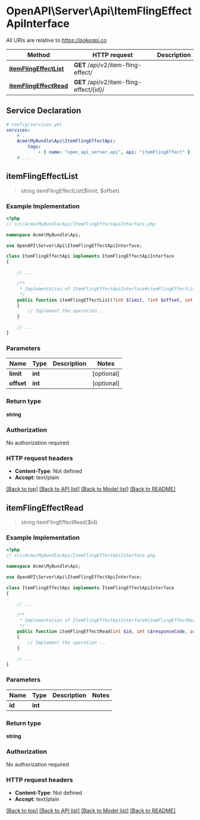 # OpenAPI\Server\Api\ItemFlingEffectApiInterface

All URIs are relative to *https://pokeapi.co*

Method | HTTP request | Description
------------- | ------------- | -------------
[**itemFlingEffectList**](ItemFlingEffectApiInterface.md#itemFlingEffectList) | **GET** /api/v2/item-fling-effect/ | 
[**itemFlingEffectRead**](ItemFlingEffectApiInterface.md#itemFlingEffectRead) | **GET** /api/v2/item-fling-effect/{id}/ | 


## Service Declaration
```yaml
# config/services.yml
services:
    # ...
    Acme\MyBundle\Api\ItemFlingEffectApi:
        tags:
            - { name: "open_api_server.api", api: "itemFlingEffect" }
    # ...
```

## **itemFlingEffectList**
> string itemFlingEffectList($limit, $offset)



### Example Implementation
```php
<?php
// src/Acme/MyBundle/Api/ItemFlingEffectApiInterface.php

namespace Acme\MyBundle\Api;

use OpenAPI\Server\Api\ItemFlingEffectApiInterface;

class ItemFlingEffectApi implements ItemFlingEffectApiInterface
{

    // ...

    /**
     * Implementation of ItemFlingEffectApiInterface#itemFlingEffectList
     */
    public function itemFlingEffectList(?int $limit, ?int $offset, int &$responseCode, array &$responseHeaders): array|object|null
    {
        // Implement the operation ...
    }

    // ...
}
```

### Parameters

Name | Type | Description  | Notes
------------- | ------------- | ------------- | -------------
 **limit** | **int**|  | [optional]
 **offset** | **int**|  | [optional]

### Return type

**string**

### Authorization

No authorization required

### HTTP request headers

 - **Content-Type**: Not defined
 - **Accept**: text/plain

[[Back to top]](#) [[Back to API list]](../../README.md#documentation-for-api-endpoints) [[Back to Model list]](../../README.md#documentation-for-models) [[Back to README]](../../README.md)

## **itemFlingEffectRead**
> string itemFlingEffectRead($id)



### Example Implementation
```php
<?php
// src/Acme/MyBundle/Api/ItemFlingEffectApiInterface.php

namespace Acme\MyBundle\Api;

use OpenAPI\Server\Api\ItemFlingEffectApiInterface;

class ItemFlingEffectApi implements ItemFlingEffectApiInterface
{

    // ...

    /**
     * Implementation of ItemFlingEffectApiInterface#itemFlingEffectRead
     */
    public function itemFlingEffectRead(int $id, int &$responseCode, array &$responseHeaders): array|object|null
    {
        // Implement the operation ...
    }

    // ...
}
```

### Parameters

Name | Type | Description  | Notes
------------- | ------------- | ------------- | -------------
 **id** | **int**|  |

### Return type

**string**

### Authorization

No authorization required

### HTTP request headers

 - **Content-Type**: Not defined
 - **Accept**: text/plain

[[Back to top]](#) [[Back to API list]](../../README.md#documentation-for-api-endpoints) [[Back to Model list]](../../README.md#documentation-for-models) [[Back to README]](../../README.md)

